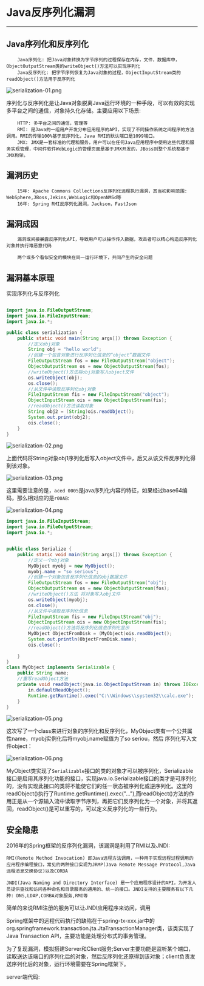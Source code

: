 # Java反序列化漏洞

------

## Java序列化和反序列化

```
	Java序列化: 把Java对象转换为字节序列的过程保存在内存，文件，数据库中，ObjectOutputStream类的writeObject()方法可以实现序列化
	Java反序列化: 把字节序列恢复为Java对象的过程，ObjectInputStream类的readObject()方法用于反序列化

```

![serialization-01.png](https://aaron-13.github.io/images/serialization-01.png)

序列化与反序列化是让Java对象脱离Java运行环境的一种手段，可以有效的实现多平台之间的通信，对象持久化存储。主要应用以下场景:

```
	HTTP: 多平台之间的通信，管理等
	RMI: 是Java的一组用户开发分布应用程序的API，实现了不同操作系统之间程序的方法调用。RMI的传输100%基于反序列化，Java RMI的默认端口是1099端口。
	JMX: JMX是一套标准的代理和服务，用户可以在任何Java应用程序中使用这些代理和服务实现管理，中间件软件WebLogic的管理页面是基于JMX开发的，JBoss则整个系统都基于JMX构架。
```

## 漏洞历史

```
	15年: Apache Commons Collections反序列化远程执行漏洞，其当初影响范围: WebSphere,JBoss,Jekins,WebLogic和OpenNMSd等
	16年: Spring RMI反序列化漏洞，Jackson，FastJson
```

## 漏洞成因

```
	漏洞或间接暴露反序列化API，导致用户可以操作传入数据，攻击者可以精心构造反序列化对象并执行难恶意代码

	两个或多个看似安全的模块在同一运行环境下，共同产生的安全问题
```

## 漏洞基本原理

实现序列化与反序列化

```java

import java.io.FileOutputStream;
import java.io.FileInputStream;
import java.io.*;

public class serialization {
	public static void main(String args[]) throws Exception {
		//定义obj对象
		String obj = "hello world";
		//创建一个包含对象进行反序列化信息的“object”数据文件
		FileOutputStream fos = new FileOutputStream("object");
		ObjectOutputStream os = new ObjectOutputStream(fos);
		//writeObject()方法将obj对象写入object文件
		os.writeObject(obj);
		os.close();
		//从文件中读取反序列化obj对象
		FileInputStream fis = new FileInputStream("object");
		ObjectInputStream ois = new ObjectInputStream(fis);
		//readObject()方法读取对象
		String obj2 = (String)ois.readObject();
		System.out.print(obj2);
		ois.close();	
	}
}
```

![serialization-02.png](https://aaron-13.github.io/images/serialization-02.png)

上面代码将String对象obj1序列化后写入object文件中，后又从该文件反序列化得到该对象。

![serialization-03.png](https://aaron-13.github.io/images/serialization-03.png)

这里需要注意的是，`aced 0005`是java序列化内容的特征，如果经过base64编码，那么相对应的是`r00AB`:

![serialization-04.png](https://aaron-13.github.io/images/serialization-04.png)


```java
import java.io.FileInputStream;
import java.io.FileOutputStream;
import java.io.*;


public class Serialize {
	public static void main(String args[]) throws Exception {
		//定义一个obj对象
		MyObject myobj = new MyObject();
		myobj.name = "so serious";
		//创建一个对象包含反序列化信息的obj数据文件
		FileOutputStream fos = new FileOutputStream("obj");
		ObjectOutputStream os = new ObjectOutputStream(fos);
		//writeObject()方法 将对象写入obj文件
		os.writeObject(myobj);
		os.close();
		//从文件中读取反序列化信息
		FileInputStream fis = new FileInputStream("obj");
		ObjectInputStream ois = new ObjectInputStream(fis);
		//readObject()方法将反序列化信息序列化显示
		MyObject ObjectFromDisk = (MyObject)ois.readObject();
		System.out.println(ObjectFromDisk.name);
		ois.close();
		
	}		
}
class MyObject implements Serializable {
	public String name;
	//重写readObject方法
	private void readObject(java.io.ObjectInputStream in) throws IOException,ClassNotFoundException {
		in.defaultReadObject();
		Runtime.getRuntime().exec("C:\\Windows\\system32\\calc.exe");
	}	
}
```


![serialization-05.png](https://aaron-13.github.io/images/serialization-05.png)

这次写了一个class来进行对象的序列化和反序列化，MyObject类有一个公共属性name，myobj实例化后将myobj.name赋值为了so seriou，然后 序列化写入文件object：

![serialization-06.png](https://aaron-13.github.io/images/serialization-06.png)


MyObject类实现了`Serializable`接口的类的对象才可以被序列化，Serializable接口是启用其序列化功能的接口，实现java.io.Serializable接口的类才是可序列化的，没有实现此接口的类将不能使它们的任一状态被序列化或逆序列化。这里的readObject()执行了Runtime.getRuntime().exec("..."),而readObject()方法的作用正是从一个源输入流中读取字节序列，再把它们反序列化为一个对象，并将其返回，readObject()是可以重写的，可以定义反序列化的一些行为。


## 安全隐患

2016年的Spring框架的反序列化漏洞，该漏洞是利用了RMI以及JNDI:

```
RMI(Remote Method Invocation) 即Java远程方法调用，一种用于实现远程过程调用的应用程序编程接口，常见的两种接口实现为JRMP(Java Remote Message Protocol,Java远程消息交换协议)以及CORBA

JNDI(Java Naming and Directory Interface) 是一个应用程序设计的API，为开发人员提供查找和访问各种命名和目录服务的通用的、统一的接口。JNDI支持的主要服务有以下几种: DNS,LDAP,CORBA对象服务,RMI等
```

简单的来说RMI注册的服务可以让JNDI应用程序来访问，调用

Spring框架中的远程代码执行的缺陷在于spring-tx-xxx.jar中的org.springframework.transaction.jta.JtaTransactionManager类，该类实现了Java Transaction API，主要功能是处理分布式的事务管理。

为了复现漏洞，模拟搭建Server和Client服务;Server主要功能是监听某个端口，读取送达该端口的序列化后的对象，然后反序列化还原得到该对象；client负责发送序列化后的对象，运行环境需要在Spring框架下。


server端代码:
```


